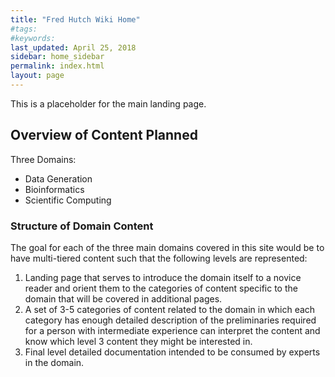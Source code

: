 ```yaml
---
title: "Fred Hutch Wiki Home"
#tags:
#keywords:
last_updated: April 25, 2018
sidebar: home_sidebar
permalink: index.html
layout: page
---
```


This is a placeholder for the main landing page.

## Overview of Content Planned

Three Domains:
- Data Generation
- Bioinformatics
- Scientific Computing


### Structure of Domain Content
The goal for each of the three main domains covered in this site would be to have multi-tiered content such that the following levels are represented:
1.  Landing page that serves to introduce the domain itself to a novice reader and orient them to the categories of content specific to the domain that will be covered in additional pages.
2.  A set of 3-5 categories of content related to the domain in which each category has enough detailed description of the preliminaries required for a person with intermediate experience can interpret the content and know which level 3 content they might be interested in.  
3.  Final level detailed documentation intended to be consumed by experts in the domain.  
